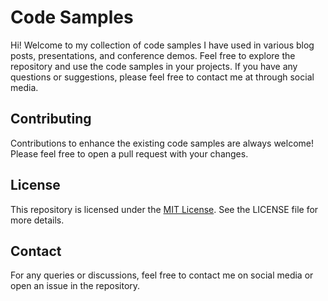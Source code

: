 # Code Samples

Hi! Welcome to my collection of code samples I have used in various blog posts, presentations, and conference demos. Feel free to explore the repository and use the code samples in your projects. If you have any questions or suggestions, please feel free to contact me at through social media.

## Contributing

Contributions to enhance the existing code samples are always welcome! Please feel free to open a pull request with your changes.

## License

This repository is licensed under the [MIT License](LICENSE). See the LICENSE file for more details.

## Contact

For any queries or discussions, feel free to contact me on social media or open an issue in the repository.
